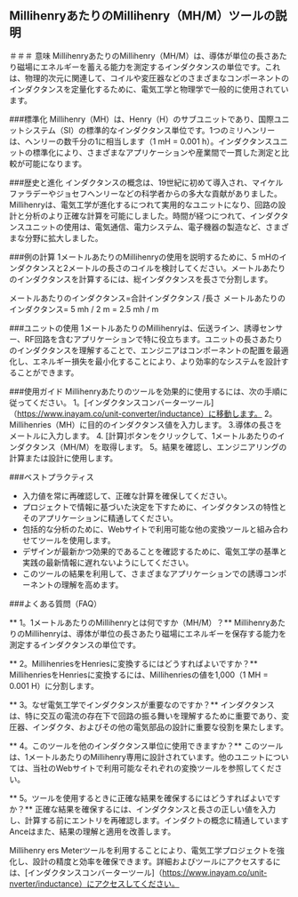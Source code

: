 ## MillihenryあたりのMillihenry（MH/M）ツールの説明

＃＃＃ 意味
MillihenryあたりのMillihenry（MH/M）は、導体が単位の長さあたり磁場にエネルギーを蓄える能力を測定するインダクタンスの単位です。これは、物理的次元に関連して、コイルや変圧器などのさまざまなコンポーネントのインダクタンスを定量化するために、電気工学と物理学で一般的に使用されています。

###標準化
Millihenry（MH）は、Henry（H）のサブユニットであり、国際ユニットシステム（SI）の標準的なインダクタンス単位です。1つのミリヘンリーは、ヘンリーの数千分の1に相当します（1 mH = 0.001 h）。インダクタンスユニットの標準化により、さまざまなアプリケーションや産業間で一貫した測定と比較が可能になります。

###歴史と進化
インダクタンスの概念は、19世紀に初めて導入され、マイケルファラデーやジョセフヘンリーなどの科学者からの多大な貢献がありました。Millihenryは、電気工学が進化するにつれて実用的なユニットになり、回路の設計と分析のより正確な計算を可能にしました。時間が経つにつれて、インダクタンスユニットの使用は、電気通信、電力システム、電子機器の製造など、さまざまな分野に拡大しました。

###例の計算
1メートルあたりのMillihenryの使用を説明するために、5 mHのインダクタンスと2メートルの長さのコイルを検討してください。メートルあたりのインダクタンスを計算するには、総インダクタンスを長さで分割します。

メートルあたりのインダクタンス=合計インダクタンス /長さ
メートルあたりのインダクタンス= 5 mh / 2 m = 2.5 mh / m

###ユニットの使用
1メートルあたりのMillihenryは、伝送ライン、誘導センサー、RF回路を含むアプリケーションで特に役立ちます。ユニットの長さあたりのインダクタンスを理解することで、エンジニアはコンポーネントの配置を最適化し、エネルギー損失を最小化することにより、より効率的なシステムを設計することができます。

###使用ガイド
Millihenryあたりのツールを効果的に使用するには、次の手順に従ってください。
1。[インダクタンスコンバーターツール]（https://www.inayam.co/unit-converter/inductance）に移動します。
2。Millihenries（MH）に目的のインダクタンス値を入力します。
3.導体の長さをメートルに入力します。
4. [計算]ボタンをクリックして、1メートルあたりのインダクタンス（MH/M）を取得します。
5。結果を確認し、エンジニアリングの計算または設計に使用します。

###ベストプラクティス
- 入力値を常に再確認して、正確な計算を確保してください。
- プロジェクトで情報に基づいた決定を下すために、インダクタンスの特性とそのアプリケーションに精通してください。
- 包括的な分析のために、Webサイトで利用可能な他の変換ツールと組み合わせてツールを使用します。
- デザインが最新かつ効果的であることを確認するために、電気工学の基準と実践の最新情報に遅れないようにしてください。
- このツールの結果を利用して、さまざまなアプリケーションでの誘導コンポーネントの理解を高めます。

###よくある質問（FAQ）

** 1。1メートルあたりのMillihenryとは何ですか（MH/M）？**
MillihenryあたりのMillihenryは、導体が単位の長さあたり磁場にエネルギーを保存する能力を測定するインダクタンスの単位です。

** 2。MillihenriesをHenriesに変換するにはどうすればよいですか？**
MillihenriesをHenriesに変換するには、Millihenriesの値を1,000（1 MH = 0.001 H）に分割します。

** 3。なぜ電気工学でインダクタンスが重要なのですか？**
インダクタンスは、特に交互の電流の存在下で回路の振る舞いを理解するために重要であり、変圧器、インダクタ、およびその他の電気部品の設計に重要な役割を果たします。

** 4。このツールを他のインダクタンス単位に使用できますか？**
このツールは、1メートルあたりのMillihenry専用に設計されています。他のユニットについては、当社のWebサイトで利用可能なそれぞれの変換ツールを参照してください。

** 5。ツールを使用するときに正確な結果を確保するにはどうすればよいですか？**
正確な結果を確保するには、インダクタンスと長さの正しい値を入力し、計算する前にエントリを再確認します。インダクトの概念に精通しています Anceはまた、結果の理解と適用を改善します。

Millihenry ers Meterツールを利用することにより、電気工学プロジェクトを強化し、設計の精度と効率を確保できます。詳細およびツールにアクセスするには、[インダクタンスコンバーターツール]（https://www.inayam.co/unit-nverter/inductance）にアクセスしてください。